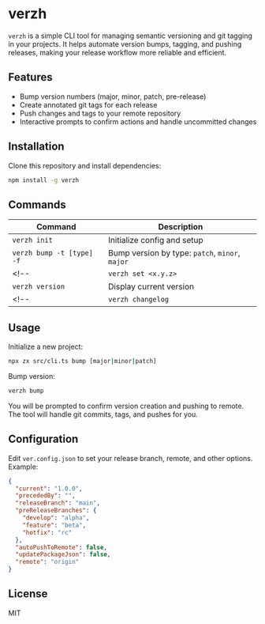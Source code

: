 # verzh

`verzh` is a simple CLI tool for managing semantic versioning and git tagging in your projects. It helps automate version bumps, tagging, and pushing releases, making your release workflow more reliable and efficient.

## Features

- Bump version numbers (major, minor, patch, pre-release)
- Create annotated git tags for each release
- Push changes and tags to your remote repository
- Interactive prompts to confirm actions and handle uncommitted changes

## Installation

Clone this repository and install dependencies:

```sh
npm install -g verzh
```

## Commands

| Command             | Description                                     |
| ------------------- | ----------------------------------------------- |
| `verzh init`        | Initialize config and setup                     |
| `verzh bump -t [type] -f` | Bump version by type: `patch`, `minor`, `major` |
<!-- | `verzh set <x.y.z>` | Set version manually                            | -->
| `verzh version`     | Display current version                         |
<!-- | `verzh changelog`   | (Optional) Generate changelog entry             | -->

## Usage

Initialize a new project:

```sh
npx zx src/cli.ts bump [major|minor|patch]
```

Bump version:

```sh
verzh bump
```

You will be prompted to confirm version creation and pushing to remote. The tool will handle git commits, tags, and pushes for you.

## Configuration

Edit `ver.config.json` to set your release branch, remote, and other options. Example:

```json
{
  "current": "1.0.0",
  "precededBy": "",
  "releaseBranch": "main",
  "preReleaseBranches": {
    "develop": "alpha",
    "feature": "beta",
    "hotfix": "rc"
  },
  "autoPushToRemote": false,
  "updatePackageJson": false,
  "remote": "origin"
}
```

## License

MIT
